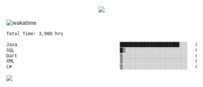 <h1 align="center">
  <img src="https://readme-typing-svg.herokuapp.com/?font=Righteous&size=35&center=true&vCenter=true&width=500&height=70&duration=4000&lines=Hi!+%F0%9F%91%8B+I%27m+Ali%20Osman!;" />
</h1>


![wakatime](https://wakatime.com/share/@aliosmanoktar/3a8ffe71-6da4-4964-913b-2f09afbe53bf.svg?cache=none)
<!--START_SECTION:waka-->

```txt
Total Time: 3,980 hrs

Java                                      ██████████████████████░░░   87.47 %
SQL                                       █▒░░░░░░░░░░░░░░░░░░░░░░░   04.87 %
Dart                                      ▒░░░░░░░░░░░░░░░░░░░░░░░░   01.75 %
XML                                       ▒░░░░░░░░░░░░░░░░░░░░░░░░   01.46 %
C#                                        ▒░░░░░░░░░░░░░░░░░░░░░░░░   00.86 %
```

<!--END_SECTION:waka-->

<img src="https://profile-counter.glitch.me/aliosmanoktar/count.svg" />

